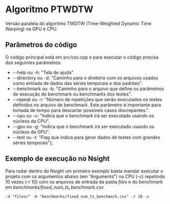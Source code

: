 # Algoritmo PTWDTW

Versão paralela do algoritmo TWDTW (Time-Weighted Dynamic Time Warping) na GPU e CPU.

## Parâmetros do código
O código principal está em src/csv.cpp e para executar o código precisa dos seguintes parâmetros:

- --help ou -h: "Tela de ajuda"
- --directory ou -d: "Caminho para o diretório com os arquivos usados como entrada de dados das séries temporais e dos padrões".
- --benchmark ou -b: "Caminho para o arquivo que define os parâmetros de execução do benchmark ou benchmarks dos testes".
- --repeat ou -r: "Número de repetições que serão executados os testes definidos no arquivo de benchmark. Este parâmetro é importante para tomada de tempo para descartar possíveis casos discrepantes.".
- --cpu ou -c: "Indica que o benchmark irá ser executado usando os núcleos da CPU".
- --gpu ou -g: "Indica que o benchmark irá ser executado usando os núcleos da GPU".
- --test ou -t: "Flag que indica para gerar dados de testes com grandes séries temporais");

## Exemplo de execução no Nsight

Para rodar dentro do Nsight um primeiro exemplo basta mandar executar o projeto com os argumentos abaixo (em "Arguments") na CPU (-c) repetindo 10 vezes (-r 10) com os arquivos de entrada da pasta *files* e do benchmark em *benchmarks/fixed_num_ts_benchmark.csv*

```
-d "files/" -b "benchmarks/fixed_num_ts_benchmark.csv" -r 10 -c
```

